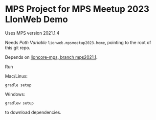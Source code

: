 # MPS Project for MPS Meetup 2023 LIonWeb Demo

Uses MPS version 2021.1.4

Needs _Path Variable_ `lionweb.mpsmeetup2023.home`, pointing to the root of this git repo.

Depends on [lioncore-mps, branch mps2021.1](https://github.com/LIonWeb-org/lioncore-mps/tree/mps2021.1).

Run

Mac/Linux:
```
gradle setup
```

Windows:
```
gradlew setup
```

to download dependencies.